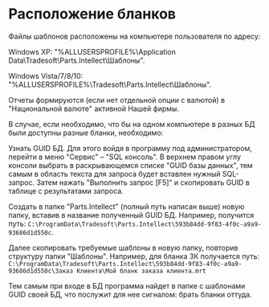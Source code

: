 # Расположение бланков

Файлы шаблонов расположены на компьютере пользователя по адресу:

Windows XP: "%ALLUSERSPROFILE%\Application Data\Tradesoft\Parts.Intellect\Шаблоны".

Windows Vista/7/8/10: "%ALLUSERSPROFILE%\Tradesoft\Parts.Intellect\Шаблоны".

Отчеты формируются (если нет отдельной опции с валютой) в "Национальной валюте" активной Нашей фирмы.

В случае, если необходимо, что бы на одном компьютере в разных БД были доступны разные бланки, необходимо:

Узнать GUID БД. Для этого войдя в программу под администратором, перейти в меню "Сервис" – "SQL консоль". В верхнем правом углу консоли выбрать в раскрывающемся списке "GUID базы данных", тем самым в область текста для запроса будет вставлен нужный SQL-запрос. Затем нажать "Выполнить запрос [F5]" и скопировать GUID в таблице с результатами запроса.

Создать в папке "Parts.Intellect" (полный путь написан выше) новую папку, вставив в название полученный GUID БД. Например, получится путь:
`C:\ProgramData\Tradesoft\Parts.Intellect\593b84dd-9f83-4f0c-a9a9-93686d1d550c`.

Далее скопировать требуемые шаблоны в новую папку, повторив структуру папки "Шаблоны". Например, для бланка ЗК получается путь:
`C:\ProgramData\Tradesoft\Parts.Intellect\593b84dd-9f83-4f0c-a9a9-93686d1d550c\Заказ Клиента\Мой бланк заказа клиента.mrt`

Тем самым при входе в БД программа найдет в папке с шаблонами GUID своей БД, что послужит для нее сигналом: брать бланки оттуда.